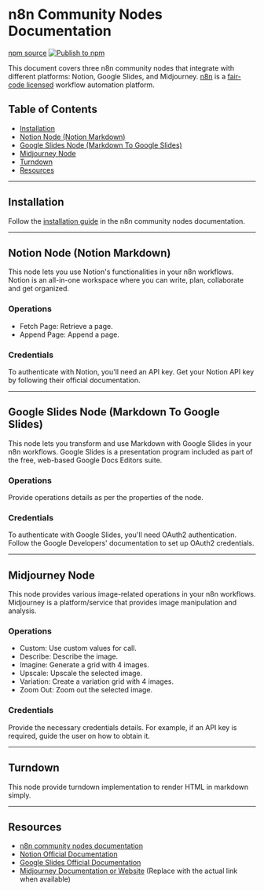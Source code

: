 # n8n Community Nodes Documentation

[npm source](https://www.npmjs.com/package/n8n-nodes-betterpeople) [![Publish to npm](https://github.com/akpenou/custom-n8n/actions/workflows/npm-publish.yml/badge.svg)](https://github.com/akpenou/custom-n8n/actions/workflows/npm-publish.yml)

This document covers three n8n community nodes that integrate with different platforms: Notion, Google Slides, and Midjourney. [n8n](https://n8n.io/) is a [fair-code licensed](https://docs.n8n.io/reference/license/) workflow automation platform.

## Table of Contents

- [Installation](#installation)
- [Notion Node (Notion Markdown)](#notion-node-notion-markdown)
- [Google Slides Node (Markdown To Google Slides)](#google-slides-node-markdown-to-google-slides)
- [Midjourney Node](#midjourney-node)
- [Turndown](#turndown)
- [Resources](#resources)

---

## Installation

Follow the [installation guide](https://docs.n8n.io/integrations/community-nodes/installation/) in the n8n community nodes documentation.

---

## Notion Node (Notion Markdown)

This node lets you use Notion's functionalities in your n8n workflows. Notion is an all-in-one workspace where you can write, plan, collaborate and get organized.

### Operations

- Fetch Page: Retrieve a page.
- Append Page: Append a page.

### Credentials

To authenticate with Notion, you'll need an API key. Get your Notion API key by following their official documentation.

---

## Google Slides Node (Markdown To Google Slides)

This node lets you transform and use Markdown with Google Slides in your n8n workflows. Google Slides is a presentation program included as part of the free, web-based Google Docs Editors suite.

### Operations

Provide operations details as per the properties of the node.

### Credentials

To authenticate with Google Slides, you'll need OAuth2 authentication. Follow the Google Developers' documentation to set up OAuth2 credentials.

---

## Midjourney Node

This node provides various image-related operations in your n8n workflows. Midjourney is a platform/service that provides image manipulation and analysis.

### Operations

- Custom: Use custom values for call.
- Describe: Describe the image.
- Imagine: Generate a grid with 4 images.
- Upscale: Upscale the selected image.
- Variation: Create a variation grid with 4 images.
- Zoom Out: Zoom out the selected image.

### Credentials

Provide the necessary credentials details. For example, if an API key is required, guide the user on how to obtain it.

---

## Turndown

This node provide turndown implementation to render HTML in markdown simply.

---

## Resources

- [n8n community nodes documentation](https://docs.n8n.io/integrations/community-nodes/)
- [Notion Official Documentation](https://developers.notion.com/)
- [Google Slides Official Documentation](https://developers.google.com/slides)
- [Midjourney Documentation or Website](#) (Replace with the actual link when available)
